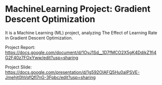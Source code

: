 # MachineLearning Project: Gradient Descent Optimization
It is a Machine Learning (ML) project, analyzing The Effect of Learning Rate in Gradient Descent Optimization.

Project Report: https://docs.google.com/document/d/1OvJ1Sd__1D7fMCO2X5gK4DdikZ1fj4G2F40z7FOxYww/edit?usp=sharing

Project Slide: https://docs.google.com/presentation/d/1g592OlAFQ5Hu0aIPSVE-Jmehjt0hVqfQfl7nG-3Fpbc/edit?usp=sharing
